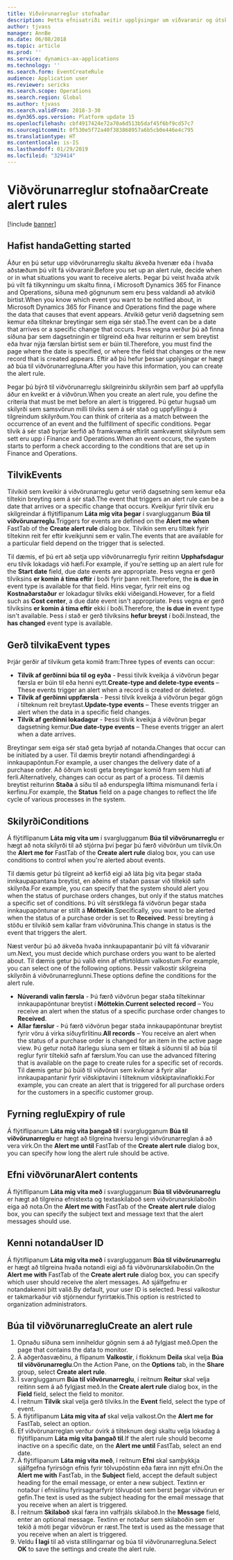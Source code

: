 ```yaml
---
title: Viðvörunarreglur stofnaðar
description: Þetta efnisatriði veitir upplýsingar um viðvaranir og útskýrir hvernig á að búa til viðvörunarreglu svo þú fáir tilkynningu um tilvik eins og dagsetningu sem kemur eða tilgreinda breytingu sem á sér stað.
author: tjvass
manager: AnnBe
ms.date: 06/08/2018
ms.topic: article
ms.prod: ''
ms.service: dynamics-ax-applications
ms.technology: ''
ms.search.form: EventCreateRule
audience: Application user
ms.reviewer: sericks
ms.search.scope: Operations
ms.search.region: Global
ms.author: tjvass
ms.search.validFrom: 2018-3-30
ms.dyn365.ops.version: Platform update 15
ms.openlocfilehash: cbf4917424e72a70a6d513b5daf45f6bf9cd57c7
ms.sourcegitcommit: 0f530e5f72a40f383868957a6b5cb0e446e4c795
ms.translationtype: HT
ms.contentlocale: is-IS
ms.lasthandoff: 01/29/2019
ms.locfileid: "329414"
---
```

# <a name="create-alert-rules"></a><span data-ttu-id="4ccd0-103">Viðvörunarreglur stofnaðar</span><span class="sxs-lookup"><span data-stu-id="4ccd0-103">Create alert rules</span></span>

[!include [banner](../includes/banner.md)]

## <a name="getting-started"></a><span data-ttu-id="4ccd0-104">Hafist handa</span><span class="sxs-lookup"><span data-stu-id="4ccd0-104">Getting started</span></span>

<span data-ttu-id="4ccd0-105">Áður en þú setur upp viðvörunarreglu skaltu ákveða hvenær eða í hvaða aðstæðum þú vilt fá viðvaranir.</span><span class="sxs-lookup"><span data-stu-id="4ccd0-105">Before you set up an alert rule, decide when or in what situations you want to receive alerts.</span></span> <span data-ttu-id="4ccd0-106">Þegar þú veist hvaða atvik þú vilt fá tilkynningu um skaltu finna, í Microsoft Dynamics 365 for Finance and Operations, síðuna með gögnunum sem eru þess valdandi að atvikið birtist.</span><span class="sxs-lookup"><span data-stu-id="4ccd0-106">When you know which event you want to be notified about, in Microsoft Dynamics 365 for Finance and Operations find the page where the data that causes that event appears.</span></span> <span data-ttu-id="4ccd0-107">Atvikið getur verið dagsetning sem kemur eða tilteknar breytingar sem eiga sér stað.</span><span class="sxs-lookup"><span data-stu-id="4ccd0-107">The event can be a date that arrives or a specific change that occurs.</span></span> <span data-ttu-id="4ccd0-108">Þess vegna verður þú að finna síðuna þar sem dagsetningin er tilgreind eða hvar reiturinn er sem breytist eða hvar nýja færslan birtist sem er búin til.</span><span class="sxs-lookup"><span data-stu-id="4ccd0-108">Therefore, you must find the page where the date is specified, or where the field that changes or the new record that is created appears.</span></span> <span data-ttu-id="4ccd0-109">Eftir að þú hefur þessar upplýsingar er hægt að búa til viðvörunarregluna.</span><span class="sxs-lookup"><span data-stu-id="4ccd0-109">After you have this information, you can create the alert rule.</span></span>

<span data-ttu-id="4ccd0-110">Þegar þú býrð til viðvörunarreglu skilgreinirðu skilyrðin sem þarf að uppfylla áður en kveikt er á viðvörun.</span><span class="sxs-lookup"><span data-stu-id="4ccd0-110">When you create an alert rule, you define the criteria that must be met before an alert is triggered.</span></span> <span data-ttu-id="4ccd0-111">Þú getur hugsað um skilyrði sem samsvörun milli tilviks sem á sér stað og uppfyllingu á tilgreindum skilyrðum.</span><span class="sxs-lookup"><span data-stu-id="4ccd0-111">You can think of criteria as a match between the occurrence of an event and the fulfillment of specific conditions.</span></span> <span data-ttu-id="4ccd0-112">Þegar tilvik á sér stað byrjar kerfið að framkvæma eftirlit samkvæmt skilyrðum sem sett eru upp í Finance and Operations.</span><span class="sxs-lookup"><span data-stu-id="4ccd0-112">When an event occurs, the system starts to perform a check according to the conditions that are set up in Finance and Operations.</span></span>

## <a name="events"></a><span data-ttu-id="4ccd0-113">Tilvik</span><span class="sxs-lookup"><span data-stu-id="4ccd0-113">Events</span></span>

<span data-ttu-id="4ccd0-114">Tilvikið sem kveikir á viðvörunarreglu getur verið dagsetning sem kemur eða tiltekin breyting sem á sér stað.</span><span class="sxs-lookup"><span data-stu-id="4ccd0-114">The event that triggers an alert rule can be a date that arrives or a specific change that occurs.</span></span> <span data-ttu-id="4ccd0-115">Kveikjur fyrir tilvik eru skilgreindar á flýtiflipanum **Láta mig vita þegar** í svarglugganum **Búa til viðvörunarreglu**.</span><span class="sxs-lookup"><span data-stu-id="4ccd0-115">Triggers for events are defined on the **Alert me when** FastTab of the **Create alert rule** dialog box.</span></span> <span data-ttu-id="4ccd0-116">Tilvikin sem eru tiltæk fyrir tiltekinn reit fer eftir kveikjunni sem er valin.</span><span class="sxs-lookup"><span data-stu-id="4ccd0-116">The events that are available for a particular field depend on the trigger that is selected.</span></span>

<span data-ttu-id="4ccd0-117">Til dæmis, ef þú ert að setja upp viðvörunarreglu fyrir reitinn **Upphafsdagur** eru tilvik lokadags við hæfi.</span><span class="sxs-lookup"><span data-stu-id="4ccd0-117">For example, if you're setting up an alert rule for the **Start date** field, due date events are appropriate.</span></span> <span data-ttu-id="4ccd0-118">Þess vegna er gerð tilviksins **er komin á tíma eftir** í boði fyrir þann reit.</span><span class="sxs-lookup"><span data-stu-id="4ccd0-118">Therefore, the **is due in** event type is available for that field.</span></span> <span data-ttu-id="4ccd0-119">Hins vegar, fyrir reit eins og **Kostnaðarstaður** er lokadagur tilviks ekki viðeigandi.</span><span class="sxs-lookup"><span data-stu-id="4ccd0-119">However, for a field such as **Cost center**, a due date event isn't appropriate.</span></span> <span data-ttu-id="4ccd0-120">Þess vegna er gerð tilviksins **er komin á tíma eftir** ekki í boði.</span><span class="sxs-lookup"><span data-stu-id="4ccd0-120">Therefore, the **is due in** event type isn't available.</span></span> <span data-ttu-id="4ccd0-121">Þess í stað er gerð tilviksins **hefur breyst** í boði.</span><span class="sxs-lookup"><span data-stu-id="4ccd0-121">Instead, the **has changed** event type is available.</span></span>

## <a name="event-types"></a><span data-ttu-id="4ccd0-122">Gerð tilvika</span><span class="sxs-lookup"><span data-stu-id="4ccd0-122">Event types</span></span>

<span data-ttu-id="4ccd0-123">Þrjár gerðir af tilvikum geta komið fram:</span><span class="sxs-lookup"><span data-stu-id="4ccd0-123">Three types of events can occur:</span></span>

- <span data-ttu-id="4ccd0-124">**Tilvik af gerðinni búa til og eyða** - Þessi tilvik kveikja á viðvörun þegar færsla er búin til eða henni eytt.</span><span class="sxs-lookup"><span data-stu-id="4ccd0-124">**Create-type and delete-type events** – These events trigger an alert when a record is created or deleted.</span></span>
- <span data-ttu-id="4ccd0-125">**Tilvik af gerðinni uppfærsla** - Þessi tilvik kveikja á viðvörun þegar gögn í tilteknum reit breytast.</span><span class="sxs-lookup"><span data-stu-id="4ccd0-125">**Update-type events** – These events trigger an alert when the data in a specific field changes.</span></span>
- <span data-ttu-id="4ccd0-126">**Tilvik af gerðinni lokadagur** - Þessi tilvik kveikja á viðvörun þegar dagsetning kemur.</span><span class="sxs-lookup"><span data-stu-id="4ccd0-126">**Due date-type events** – These events trigger an alert when a date arrives.</span></span>
    
<span data-ttu-id="4ccd0-127">Breytingar sem eiga sér stað geta byrjað af notanda.</span><span class="sxs-lookup"><span data-stu-id="4ccd0-127">Changes that occur can be initiated by a user.</span></span> <span data-ttu-id="4ccd0-128">Til dæmis breytir notandi afhendingardegi á innkaupapöntun.</span><span class="sxs-lookup"><span data-stu-id="4ccd0-128">For example, a user changes the delivery date of a purchase order.</span></span> <span data-ttu-id="4ccd0-129">Að öðrum kosti geta breytingar komið fram sem hluti af ferli.</span><span class="sxs-lookup"><span data-stu-id="4ccd0-129">Alternatively, changes can occur as part of a process.</span></span> <span data-ttu-id="4ccd0-130">Til dæmis breytist reiturinn **Staða** á síðu til að endurspegla líftíma mismunandi ferla í kerfinu.</span><span class="sxs-lookup"><span data-stu-id="4ccd0-130">For example, the **Status** field on a page changes to reflect the life cycle of various processes in the system.</span></span>

## <a name="conditions"></a><span data-ttu-id="4ccd0-131">Skilyrði</span><span class="sxs-lookup"><span data-stu-id="4ccd0-131">Conditions</span></span>

<span data-ttu-id="4ccd0-132">Á flýtiflipanum **Láta mig vita um** í svarglugganum **Búa til viðvörunarreglu** er hægt að nota skilyrði til að stjórna því þegar þú færð viðvörðun um tilvik.</span><span class="sxs-lookup"><span data-stu-id="4ccd0-132">On the **Alert me for** FastTab of the **Create alert rule** dialog box, you can use conditions to control when you're alerted about events.</span></span>

<span data-ttu-id="4ccd0-133">Til dæmis getur þú tilgreint að kerfið eigi að láta þig vita þegar staða innkaupapantana breytist, en aðeins ef staðan passar við tiltekið safn skilyrða.</span><span class="sxs-lookup"><span data-stu-id="4ccd0-133">For example, you can specify that the system should alert you when the status of purchase orders changes, but only if the status matches a specific set of conditions.</span></span> <span data-ttu-id="4ccd0-134">Þú vilt sérstklega fá viðvörun þegar staða innkaupapöntunar er stillt á **Móttekin**.</span><span class="sxs-lookup"><span data-stu-id="4ccd0-134">Specifically, you want to be alerted when the status of a purchase order is set to **Received**.</span></span> <span data-ttu-id="4ccd0-135">Þessi breyting á stöðu er tilvikið sem kallar fram viðvörunina.</span><span class="sxs-lookup"><span data-stu-id="4ccd0-135">This change in status is the event that triggers the alert.</span></span>

<span data-ttu-id="4ccd0-136">Næst verður þú að ákveða hvaða innkaupapantanir þú vilt fá viðvaranir um.</span><span class="sxs-lookup"><span data-stu-id="4ccd0-136">Next, you must decide which purchase orders you want to be alerted about.</span></span> <span data-ttu-id="4ccd0-137">Til dæmis getur þú valið einn af eftirtöldum valkostum.</span><span class="sxs-lookup"><span data-stu-id="4ccd0-137">For example, you can select one of the following options.</span></span> <span data-ttu-id="4ccd0-138">Þessir valkostir skilgreina skilyrðin á viðvörunarreglunni.</span><span class="sxs-lookup"><span data-stu-id="4ccd0-138">These options define the conditions for the alert rule.</span></span>

- <span data-ttu-id="4ccd0-139">**Núverandi valin færsla** - Þú færð viðvörun þegar staða tiltekinnar innkaupapöntunar breytist í **Móttekin**.</span><span class="sxs-lookup"><span data-stu-id="4ccd0-139">**Current selected record** – You receive an alert when the status of a specific purchase order changes to **Received**.</span></span>
- <span data-ttu-id="4ccd0-140">**Allar færslur** - Þú færð viðvörun þegar staða innkaupapöntunar breytist fyrir vöru á virka síðuyfirlitinu.</span><span class="sxs-lookup"><span data-stu-id="4ccd0-140">**All records** – You receive an alert when the status of a purchase order is changed for an item in the active page view.</span></span> <span data-ttu-id="4ccd0-141">Þú getur notað ítarlegu síuna sem er tiltæk á síðunni til að búa til reglur fyrir tiltekið safn af færslum.</span><span class="sxs-lookup"><span data-stu-id="4ccd0-141">You can use the advanced filtering that is available on the page to create rules for a specific set of records.</span></span> <span data-ttu-id="4ccd0-142">Til dæmis getur þú búið til viðvörun sem kviknar á fyrir allar innkaupapantanir fyrir viðskiptavini í tilteknum viðskiptavinaflokki.</span><span class="sxs-lookup"><span data-stu-id="4ccd0-142">For example, you can create an alert that is triggered for all purchase orders for the customers in a specific customer group.</span></span>
    
## <a name="expiry-of-rule"></a><span data-ttu-id="4ccd0-143">Fyrning reglu</span><span class="sxs-lookup"><span data-stu-id="4ccd0-143">Expiry of rule</span></span>

<span data-ttu-id="4ccd0-144">Á flýtiflipanum **Láta mig vita þangað til** í svarglugganum **Búa til viðvörunarreglu** er hægt að tilgreina hversu lengi viðvörunarreglan á að vera virk.</span><span class="sxs-lookup"><span data-stu-id="4ccd0-144">On the **Alert me until** FastTab of the **Create alert rule** dialog box, you can specify how long the alert rule should be active.</span></span>

## <a name="alert-contents"></a><span data-ttu-id="4ccd0-145">Efni viðvörunar</span><span class="sxs-lookup"><span data-stu-id="4ccd0-145">Alert contents</span></span>

<span data-ttu-id="4ccd0-146">Á flýtiflipanum **Láta mig vita með** í svarglugganum **Búa til viðvörunarreglu** er hægt að tilgreina efnistexta og textaskilaboð sem viðvörunarskilaboðin eiga að nota.</span><span class="sxs-lookup"><span data-stu-id="4ccd0-146">On the **Alert me with** FastTab of the **Create alert rule** dialog box, you can specify the subject text and message text that the alert messages should use.</span></span>

## <a name="user-id"></a><span data-ttu-id="4ccd0-147">Kenni notanda</span><span class="sxs-lookup"><span data-stu-id="4ccd0-147">User ID</span></span>

<span data-ttu-id="4ccd0-148">Á flýtiflipanum **Láta mig vita með** í svarglugganum **Búa til viðvörunarreglu** er hægt að tilgreina hvaða notandi eigi að fá viðvörunarskilaboðin.</span><span class="sxs-lookup"><span data-stu-id="4ccd0-148">On the **Alert me with** FastTab of the **Create alert rule** dialog box, you can specify which user should receive the alert messages.</span></span> <span data-ttu-id="4ccd0-149">Að sjálfgefnu er notandakenni þitt valið.</span><span class="sxs-lookup"><span data-stu-id="4ccd0-149">By default, your user ID is selected.</span></span> <span data-ttu-id="4ccd0-150">Þessi valkostur er takmarkaður við stjórnendur fyrirtækis.</span><span class="sxs-lookup"><span data-stu-id="4ccd0-150">This option is restricted to organization administrators.</span></span>

## <a name="create-an-alert-rule"></a><span data-ttu-id="4ccd0-151">Búa til viðvörunarreglu</span><span class="sxs-lookup"><span data-stu-id="4ccd0-151">Create an alert rule</span></span>

1. <span data-ttu-id="4ccd0-152">Opnaðu síðuna sem inniheldur gögnin sem á að fylgjast með.</span><span class="sxs-lookup"><span data-stu-id="4ccd0-152">Open the page that contains the data to monitor.</span></span>
2. <span data-ttu-id="4ccd0-153">Á aðgerðasvæðinu, á flipanum **Valkostir**, í flokknum **Deila** skal velja **Búa til viðvörunarreglu**.</span><span class="sxs-lookup"><span data-stu-id="4ccd0-153">On the Action Pane, on the **Options** tab, in the **Share** group, select **Create alert rule**.</span></span>
3. <span data-ttu-id="4ccd0-154">Í svarglugganum **Búa til viðvörunarreglu**, í reitnum **Reitur** skal velja reitinn sem á að fylgjast með.</span><span class="sxs-lookup"><span data-stu-id="4ccd0-154">In the **Create alert rule** dialog box, in the **Field** field, select the field to monitor.</span></span>
4. <span data-ttu-id="4ccd0-155">Í reitnum **Tilvik** skal velja gerð tilviks.</span><span class="sxs-lookup"><span data-stu-id="4ccd0-155">In the **Event** field, select the type of event.</span></span>
5. <span data-ttu-id="4ccd0-156">Á flýtiflipanum **Láta mig vita af** skal velja valkost.</span><span class="sxs-lookup"><span data-stu-id="4ccd0-156">On the **Alert me for** FastTab, select an option.</span></span>
6. <span data-ttu-id="4ccd0-157">Ef viðvörunarreglan verður óvirk á tilteknum degi skaltu velja lokadag á flýtiflipanum **Láta mig vita þangað til**.</span><span class="sxs-lookup"><span data-stu-id="4ccd0-157">If the alert rule should become inactive on a specific date, on the **Alert me until** FastTab, select an end date.</span></span>
7. <span data-ttu-id="4ccd0-158">Á flýtiflipanum **Láta mig vita með**, í reitnum **Efni** skal samþykkja sjálfgefna fyrirsögn efnis fyrir tölvupóstinn eða færa inn nýtt efni.</span><span class="sxs-lookup"><span data-stu-id="4ccd0-158">On the **Alert me with** FastTab, in the **Subject** field, accept the default subject heading for the email message, or enter a new subject.</span></span> <span data-ttu-id="4ccd0-159">Textinn er notaður í efnislínu fyrirsagnarfyrir tölvupóst sem berst þegar viðvörun er gefin.</span><span class="sxs-lookup"><span data-stu-id="4ccd0-159">The text is used as the subject heading for the email message that you receive when an alert is triggered.</span></span>
8. <span data-ttu-id="4ccd0-160">Í reitnum **Skilaboð** skal færa inn valfrjáls skilaboð.</span><span class="sxs-lookup"><span data-stu-id="4ccd0-160">In the **Message** field, enter an optional message.</span></span> <span data-ttu-id="4ccd0-161">Textinn er notaður sem skilaboðin sem er tekið á móti þegar viðvörun er ræst.</span><span class="sxs-lookup"><span data-stu-id="4ccd0-161">The text is used as the message that you receive when an alert is triggered.</span></span>
9. <span data-ttu-id="4ccd0-162">Veldu **Í lagi** til að vista stillingarnar og búa til viðvörunarregluna.</span><span class="sxs-lookup"><span data-stu-id="4ccd0-162">Select **OK** to save the settings and create the alert rule.</span></span>
